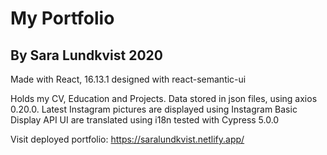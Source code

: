 # My Portfolio
## By Sara Lundkvist 2020

Made with React, 16.13.1 designed with react-semantic-ui

Holds my CV, Education and Projects. Data stored in json files, using axios 0.20.0.
Latest Instagram pictures are displayed using Instagram Basic Display API
UI are translated using i18n
tested with Cypress 5.0.0 


Visit deployed portfolio: https://saralundkvist.netlify.app/
